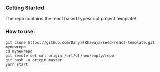 ### Getting Started
The repo contains the react based typescript project template!

### How to use:
```
git clone https://github.com/DanyalKhawaja/seed-react-template.git mynewrepo
cd mynewrepo
git remote set-url origin /url/of/new/empty/repo
git push -u origin master
yarn start
```
